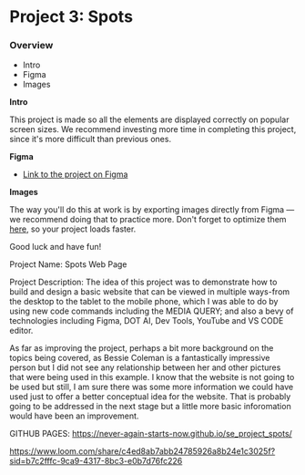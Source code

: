 # Project 3: Spots

### Overview

- Intro
- Figma
- Images

**Intro**

This project is made so all the elements are displayed correctly on popular screen sizes. We recommend investing more time in completing this project, since it's more difficult than previous ones.

**Figma**

- [Link to the project on Figma](https://www.figma.com/file/BBNm2bC3lj8QQMHlnqRsga/Sprint-3-Project-%E2%80%94-Spots?type=design&node-id=2%3A60&mode=design&t=afgNFybdorZO6cQo-1)

**Images**

The way you'll do this at work is by exporting images directly from Figma — we recommend doing that to practice more. Don't forget to optimize them [here](https://tinypng.com/), so your project loads faster.

Good luck and have fun!

Project Name: Spots Web Page

Project Description: The idea of this project was to demonstrate how to build and design a basic website that can be viewed in multiple ways-from the desktop to the tablet to the mobile phone, which I was able to do by using new code commands including the MEDIA QUERY; and also a bevy of technologies including Figma, DOT AI, Dev Tools, YouTube and VS CODE editor.

As far as improving the project, perhaps a bit more background on the topics being covered, as Bessie Coleman is a fantastically impressive person but I did not see any relationship between her and other pictures that were being used in this example. I know that the website is not going to be used but still, I am sure there was some more information we could have used just to offer a better conceptual idea for the website. That is probably going to be addressed in the next stage but a little more basic inforomation would have been an improvement.

GITHUB PAGES: https://never-again-starts-now.github.io/se_project_spots/

https://www.loom.com/share/c4ed8ab7abb24785926a8b24e1c3025f?sid=b7c2fffc-9ca9-4317-8bc3-e0b7d76fc226
